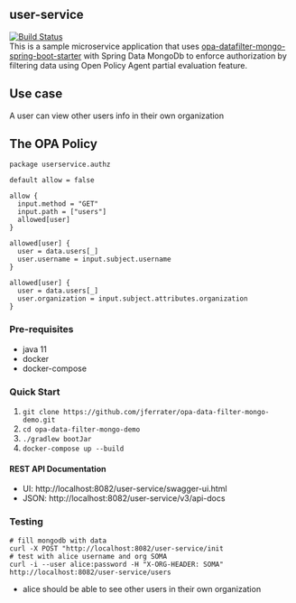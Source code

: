 ## user-service
[![Build Status](https://travis-ci.com/jferrater/opa-data-filter-mongo-demo.svg?branch=master)](https://travis-ci.com/jferrater/opa-data-filter-mongo-demo)<br>
This is a sample microservice application that uses [opa-datafilter-mongo-spring-boot-starter](https://github.com/jferrater/opa-data-filter-spring-boot-starter) with
Spring Data MongoDb to enforce authorization by filtering data using Open Policy Agent partial evaluation feature.

## Use case
A user can view other users info in their own organization

## The OPA Policy
````text
package userservice.authz

default allow = false

allow {
  input.method = "GET"
  input.path = ["users"]
  allowed[user]
}

allowed[user] {
  user = data.users[_]
  user.username = input.subject.username
}

allowed[user] {
  user = data.users[_]
  user.organization = input.subject.attributes.organization
}
````

### Pre-requisites
- java 11
- docker
- docker-compose

### Quick Start
1. ``git clone https://github.com/jferrater/opa-data-filter-mongo-demo.git``
2. ``cd opa-data-filter-mongo-demo``
3. ``./gradlew bootJar``
4. ``docker-compose up --build``

#### REST API Documentation
- UI: http://localhost:8082/user-service/swagger-ui.html
- JSON: http://localhost:8082/user-service/v3/api-docs

### Testing
````shell script
# fill mongodb with data
curl -X POST "http://localhost:8082/user-service/init
# test with alice username and org SOMA
curl -i --user alice:password -H "X-ORG-HEADER: SOMA" http://localhost:8082/user-service/users
````
- alice should be able to see other users in their own organization
